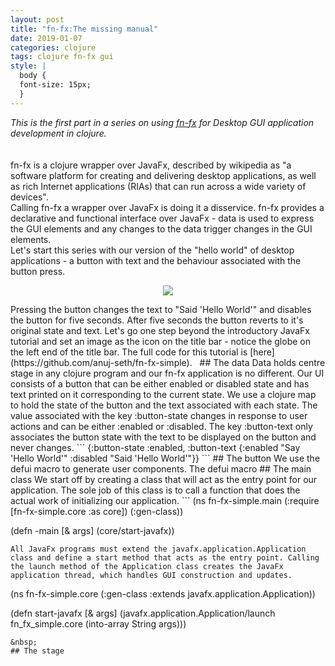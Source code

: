 ```yaml
---
layout: post
title: "fn-fx:The missing manual"
date: 2019-01-07
categories: clojure
tags: clojure fn-fx gui
style: |
  body {
  font-size: 15px;
  } 
---
```

_This is the first part in a series on using [fn-fx](https://github.com/fn-fx/fn-fx) for Desktop GUI application development in clojure._  
&nbsp;   
&nbsp;  
fn-fx is a clojure wrapper over JavaFx, described by wikipedia as "a software platform for creating and delivering desktop applications, as well as rich Internet applications (RIAs) that can run across a wide variety of devices".  
Calling fn-fx a wrapper over JavaFx is doing it a disservice. fn-fx provides a declarative and functional interface over JavaFx - data is used to express the GUI elements and any changes to the data trigger changes in the GUI elements.  
Let's start this series with our version of the "hello world" of desktop applications - a button with text and the behaviour associated with the button press.  
<p align="center">
<img src="{{ site.url }}/assets/images/javafx_simple.png">
</p>
Pressing the button changes the text to "Said 'Hello World'" and disables the button for five seconds. After five seconds the button reverts to it's original state and text. Let's go one step beyond the introductory JavaFx tutorial and set an image as the icon on the title bar - notice the globe on the left end of the title bar.  
The full code for this tutorial is [here](https://github.com/anuj-seth/fn-fx-simple).  
&nbsp;  
## The data
Data holds centre stage in any clojure program and our fn-fx application is no different. Our UI consists of a button that can be either enabled or disabled state and has text printed on it corresponding to the current state. We use a clojure map to hold the state of the button and the text associated with each state. The value associated with the key :button-state changes in response to user actions and can be either :enabled or :disabled. The key :button-text only associates the button state with the text to be displayed on the button and never changes.  
```
{:button-state :enabled,
 :button-text {:enabled "Say 'Hello World'"
               :disabled "Said 'Hello World'"}}
```
## The button
We use the defui macro to generate user components. The defui macro
## The main class
We start off by creating a class that will act as the entry point for our application. The sole job of this class is to call a function that does the actual work of initializing our application.
```
(ns fn-fx-simple.main
  (:require [fn-fx-simple.core :as core])
  (:gen-class))

(defn -main
  [& args]
  (core/start-javafx))
```
All JavaFx programs must extend the javafx.application.Application class and define a start method that acts as the entry point. Calling the launch method of the Application class creates the JavaFx application thread, which handles GUI construction and updates.
```
(ns fn-fx-simple.core
  (:gen-class :extends
              javafx.application.Application))

(defn start-javafx
  [& args]
  (javafx.application.Application/launch fn_fx_simple.core
                                         (into-array String args)))

```
&nbsp;  
## The stage




